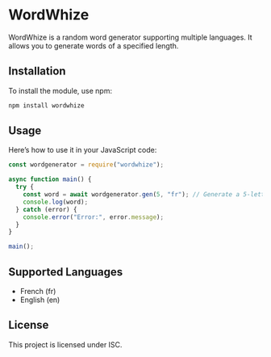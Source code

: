 # WordWhize

WordWhize is a random word generator supporting multiple languages. It allows you to generate words of a specified length.

## Installation

To install the module, use npm:

```bash
npm install wordwhize
```

## Usage

Here’s how to use it in your JavaScript code:

```javascript
const wordgenerator = require("wordwhize");

async function main() {
  try {
    const word = await wordgenerator.gen(5, "fr"); // Generate a 5-letter word in French
    console.log(word);
  } catch (error) {
    console.error("Error:", error.message);
  }
}

main();
```

## Supported Languages
- French (fr)
- English (en)

## License
This project is licensed under ISC.